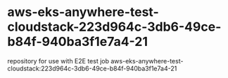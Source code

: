# aws-eks-anywhere-test-cloudstack-223d964c-3db6-49ce-b84f-940ba3f1e7a4-21
repository for use with E2E test job aws-eks-anywhere-test-cloudstack:223d964c-3db6-49ce-b84f-940ba3f1e7a4-21
